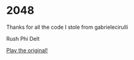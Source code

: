# 2048
Thanks for all the code I stole from gabrielecirulli

Rush Phi Delt

[Play the original!](http://gabrielecirulli.github.io/2048/)
